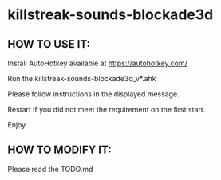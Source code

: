 # killstreak-sounds-blockade3d

## HOW TO USE IT:

Install AutoHotkey available at https://autohotkey.com/

Run the killstreak-sounds-blockade3d_v*.ahk

Please follow instructions in the displayed message.

Restart if you did not meet the requirement on the first start.


Enjoy.


## HOW TO MODIFY IT:

Please read the TODO.md